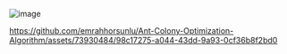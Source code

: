 ![image](https://github.com/emrahhorsunlu/Ant-Colony-Optimization-Algorithm/assets/73930484/1780706b-2454-4d93-af3b-c4ee1ca2ba14)


https://github.com/emrahhorsunlu/Ant-Colony-Optimization-Algorithm/assets/73930484/98c17275-a044-43dd-9a93-0cf36b8f2bd0

